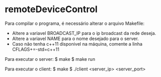 # remoteDeviceControl

Para compilar o programa, é necessário alterar o arquivo Makefile:
  - Altere a variavel BROADCAST_IP para o ip broadcast da rede deseja.
  - Altere a variavel NAME para o nome desejado para o server.
  - Caso não tenha c++11 disponivel na máquina, comente a linha CFLAGS+=-std=c++11

Para executar o server:
  $ make
  $ make run

Para executar o client:
  $ make
  $ ./client <server_ip> <server_port> <msg>